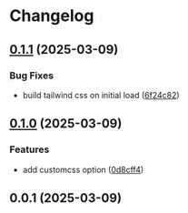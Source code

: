 # Changelog

## [0.1.1](https://github.com/fasenderos/grapesjs-tailwindcss-plugin/compare/v0.1.0...v0.1.1) (2025-03-09)

### Bug Fixes

* build tailwind css on initial load ([6f24c82](https://github.com/fasenderos/grapesjs-tailwindcss-plugin/commit/6f24c824970a5b32b741d9169793edadba5a6f41))

## [0.1.0](https://github.com/fasenderos/grapesjs-tailwindcss-plugin/compare/v0.0.1...v0.1.0) (2025-03-09)

### Features

* add customcss option ([0d8cff4](https://github.com/fasenderos/grapesjs-tailwindcss-plugin/commit/0d8cff47ce1b987c7b51823aa3625c10a31d5ac0))

## 0.0.1 (2025-03-09)
